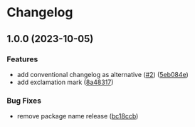 # Changelog

## 1.0.0 (2023-10-05)


### Features

* add conventional changelog as alternative ([#2](https://github.com/janfeuerbach/release-please-demo/issues/2)) ([5eb084e](https://github.com/janfeuerbach/release-please-demo/commit/5eb084e23194f2ceda9451ba1b68a90ab5dde5c4))
* add exclamation mark ([8a48317](https://github.com/janfeuerbach/release-please-demo/commit/8a483177d2db4f1ffead8f889dd79ad9dd9c36bc))


### Bug Fixes

* remove package name release ([bc18ccb](https://github.com/janfeuerbach/release-please-demo/commit/bc18ccb261508b0ce3b3364c78c46012b57f31e3))
